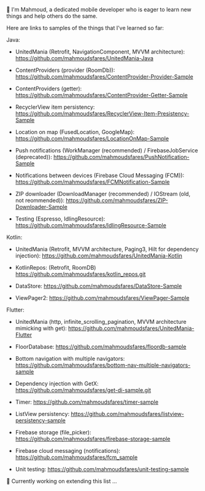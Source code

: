 
👋 I'm Mahmoud, a dedicated mobile developer who is eager to learn new things and help others do the same.



Here are links to samples of the things that I've learned so far:



Java:


- UnitedMania (Retrofit, NavigationComponent, MVVM architecture): https://github.com/mahmoudsfares/UnitedMania-Java

- ContentProviders (provider (RoomDb)): https://github.com/mahmoudsfares/ContentProvider-Provider-Sample

- ContentProviders (getter): https://github.com/mahmoudsfares/ContentProvider-Getter-Sample
 
- RecyclerView item persistency: https://github.com/mahmoudsfares/RecyclerView-Item-Presistency-Sample

- Location on map (FusedLocation, GoogleMap): https://github.com/mahmoudsfares/LocationOnMap-Sample

- Push notifications (WorkManager (recommended) / FirebaseJobService (deprecated)): https://github.com/mahmoudsfares/PushNotification-Sample

- Notifications between devices (Firebase Cloud Messaging (FCM)): https://github.com/mahmoudsfares/FCMNotification-Sample

- ZIP downloader (DownloadManager (recommended) / IOStream (old, not reommended)): https://github.com/mahmoudsfares/ZIP-Downloader-Sample

- Testing (Espresso, IdlingResource): https://github.com/mahmoudsfares/IdlingResource-Sample



Kotlin:

- UnitedMania (Retrofit, MVVM architecture, Paging3, Hilt for dependency injection): https://github.com/mahmoudsfares/UnitedMania-Kotlin

- KotlinRepos: (Retrofit, RoomDB) https://github.com/mahmoudsfares/kotlin_repos.git

- DataStore: https://github.com/mahmoudsfares/DataStore-Sample

- ViewPager2: https://github.com/mahmoudsfares/ViewPager-Sample



Flutter:

- UnitedMania (http, infinite_scrolling_pagination, MVVM architecture mimicking with get): https://github.com/mahmoudsfares/UnitedMania-Flutter

- FloorDatabase: https://github.com/mahmoudsfares/floordb-sample

- Bottom navigation with multiple navigators: https://github.com/mahmoudsfares/bottom-nav-multiple-navigators-sample

- Dependency injection with GetX: https://github.com/mahmoudsfares/get-di-sample.git

- Timer: https://github.com/mahmoudsfares/timer-sample

- ListView persistency: https://github.com/mahmoudsfares/listview-persistency-sample

- Firebase storage (file_picker): https://github.com/mahmoudsfares/firebase-storage-sample

- Firebase cloud messaging (notifications): https://github.com/mahmoudsfares/fcm_sample

- Unit testing: https://github.com/mahmoudsfares/unit-testing-sample



🔭 Currently working on extending this list ...
